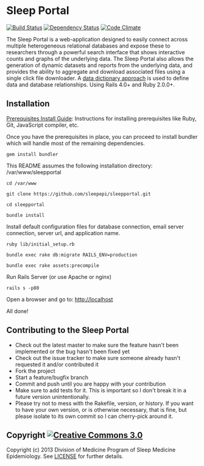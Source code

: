 # Sleep Portal

[![Build Status](https://travis-ci.org/sleepepi/sleepportal.png?branch=master)](https://travis-ci.org/sleepepi/sleepportal)
[![Dependency Status](https://gemnasium.com/sleepepi/sleepportal.png)](https://gemnasium.com/sleepepi/sleepportal)
[![Code Climate](https://codeclimate.com/github/sleepepi/sleepportal.png)](https://codeclimate.com/github/sleepepi/sleepportal)

The Sleep Portal is a web-application designed to easily connect across multiple heterogeneous relational databases and expose these to researchers through a powerful search interface that shows interactive counts and graphs of the underlying data. The Sleep Portal also allows the generation of dynamic datasets and reports from the underlying data, and provides the ability to aggregate and download associated files using a single click file downloader. A [data dictionary approach](https://github.com/sleepepi/spout) is used to define data and database relationships. Using Rails 4.0+ and Ruby 2.0.0+.

## Installation

[Prerequisites Install Guide](https://github.com/remomueller/documentation): Instructions for installing prerequisites like Ruby, Git, JavaScript compiler, etc.

Once you have the prerequisites in place, you can proceed to install bundler which will handle most of the remaining dependencies.

```
gem install bundler
```

This README assumes the following installation directory: /var/www/sleepportal

```
cd /var/www

git clone https://github.com/sleepepi/sleepportal.git

cd sleepportal

bundle install
```

Install default configuration files for database connection, email server connection, server url, and application name.

```
ruby lib/initial_setup.rb

bundle exec rake db:migrate RAILS_ENV=production

bundle exec rake assets:precompile
```

Run Rails Server (or use Apache or nginx)

```
rails s -p80
```

Open a browser and go to: [http://localhost](http://localhost)

All done!

## Contributing to the Sleep Portal

* Check out the latest master to make sure the feature hasn't been implemented or the bug hasn't been fixed yet
* Check out the issue tracker to make sure someone already hasn't requested it and/or contributed it
* Fork the project
* Start a feature/bugfix branch
* Commit and push until you are happy with your contribution
* Make sure to add tests for it. This is important so I don't break it in a future version unintentionally.
* Please try not to mess with the Rakefile, version, or history. If you want to have your own version, or is otherwise necessary, that is fine, but please isolate to its own commit so I can cherry-pick around it.

## Copyright [![Creative Commons 3.0](http://i.creativecommons.org/l/by-nc-sa/3.0/80x15.png)](http://creativecommons.org/licenses/by-nc-sa/3.0)

Copyright (c) 2013 Division of Medicine Program of Sleep Medicine Epidemiology. See [LICENSE](https://github.com/sleepepi/sleepportal/blob/master/LICENSE) for further details.
